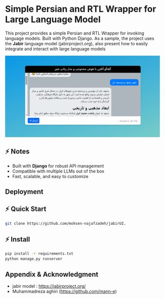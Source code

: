 # Simple Persian and RTL Wrapper for Large Language Model

This project provides a simple Persian and RTL Wrapper for invoking language models. Built with Python Django. 
As a sample, the project uses the **Jabir** language model (jabirproject.org), also present how to easily integrate and interact with large language models

![Demo](images/demo.jpg)

## ⚡ Notes
- Built with **Django** for robust API management
- Compatible with multiple LLMs out of the box
- Fast, scalable, and easy to customize

## Deployment

## ⚡ Quick Start
```bash
git clone https://github.com/mohsen-najafzadeh/jabirUI.
```

## ⚡ Install
```bash
pip install -r requirements.txt
python manage.py runserver
```

## Appendix & Acknowledgment

- jabir model : https://jabirproject.org/
- Muhammadreza aghiri (https://github.com/mann-e)